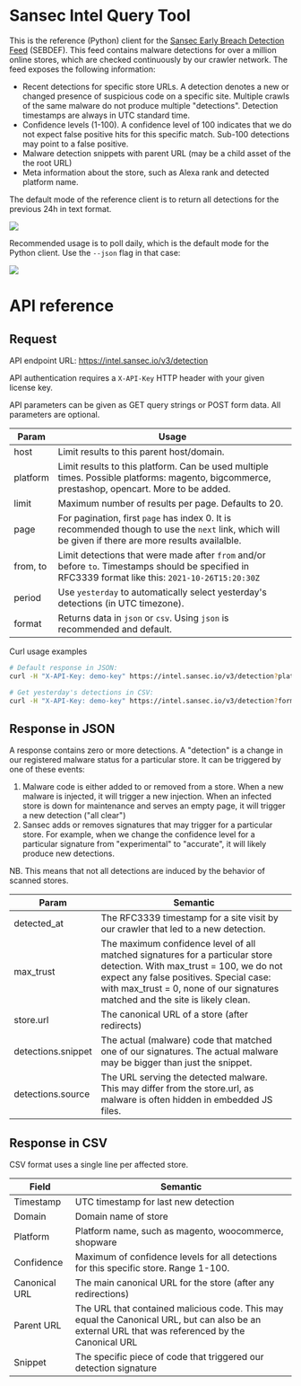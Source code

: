 # Sansec Intel Query Tool

This is the reference (Python) client for the [Sansec Early Breach Detection Feed](https://sansec.io/kb/other/magecart-feed) (SEBDEF). This feed contains malware detections for over a million online stores, which are checked continuously by our crawler network. The feed exposes the following information:

- Recent detections for specific store URLs. A detection denotes a new or changed presence of suspicious code on a specific site. Multiple crawls of the same malware do not produce multiple "detections". Detection timestamps are always in UTC standard time.
- Confidence levels (1-100). A confidence level of 100 indicates that we do not expect false positive hits for this specific match. Sub-100 detections may point to a false positive.
- Malware detection snippets with parent URL (may be a child asset of the the root URL)
- Meta information about the store, such as Alexa rank and detected platform name.

The default mode of the reference client is to return all detections for the previous 24h in text format.

![](https://buq.eu/screenshots/RGnypk3rxGlF44WYPglZHwyo.png)

Recommended usage is to poll daily, which is the default mode for the Python client. Use the `--json` flag in that case:

![](https://buq.eu/screenshots/2XbbSCumJGnyTcBZv15Awi9t.png)

# API reference

## Request

API endpoint URL: https://intel.sansec.io/v3/detection

API authentication requires a `X-API-Key` HTTP header with your given license key.

API parameters can be given as GET query strings or POST form data. All parameters are optional.

| Param    | Usage                                                                                                                                                |
| -------- | ---------------------------------------------------------------------------------------------------------------------------------------------------- |
| host     | Limit results to this parent host/domain.                                                                                                            |
| platform | Limit results to this platform. Can be used multiple times. Possible platforms: magento, bigcommerce, prestashop, opencart. More to be added.        |
| limit    | Maximum number of results per page. Defaults to 20.                                                                                                  |
| page     | For pagination, first `page` has index 0. It is recommended though to use the `next` link, which will be given if there are more results availalble. |
| from, to | Limit detections that were made after `from` and/or before `to`. Timestamps should be specified in RFC3339 format like this: `2021-10-26T15:20:30Z`  |
| period   | Use `yesterday` to automatically select yesterday's detections (in UTC timezone).                                                                    |
| format   | Returns data in `json` or `csv`. Using `json` is recommended and default.                                                                            |

Curl usage examples

```sh
# Default response in JSON:
curl -H "X-API-Key: demo-key" https://intel.sansec.io/v3/detection?platform=opencart

# Get yesterday's detections in CSV:
curl -H "X-API-Key: demo-key" https://intel.sansec.io/v3/detection?format=csv&period=yesterday
```

## Response in JSON

A response contains zero or more detections. A "detection" is a change in our registered malware status for a particular store. It can be triggered by one of these events:

1. Malware code is either added to or removed from a store. When a new malware is injected, it will trigger a new injection. When an infected store is down for maintenance and serves an empty page, it will trigger a new detection ("all clear")
2. Sansec adds or removes signatures that may trigger for a particular store. For example, when we change the confidence level for a particular signature from "experimental" to "accurate", it will likely produce new detections.

NB. This means that not all detections are induced by the behavior of scanned stores.

| Param              | Semantic                                                                                                                                                                                                                                            |
| ------------------ | --------------------------------------------------------------------------------------------------------------------------------------------------------------------------------------------------------------------------------------------------- |
| detected_at        | The RFC3339 timestamp for a site visit by our crawler that led to a new detection.                                                                                                                                                                  |
| max_trust          | The maximum confidence level of all matched signatures for a particular store detection. With max_trust = 100, we do not expect any false positives. Special case: with max_trust = 0, none of our signatures matched and the site is likely clean. |
| store.url          | The canonical URL of a store (after redirects)                                                                                                                                                                                                      |
| detections.snippet | The actual (malware) code that matched one of our signatures. The actual malware may be bigger than just the snippet.                                                                                                                               |
| detections.source  | The URL serving the detected malware. This may differ from the store.url, as malware is often hidden in embedded JS files.                                                                                                                          |

## Response in CSV

CSV format uses a single line per affected store.

| Field         | Semantic                                                                                                                                          |
| ------------- | ------------------------------------------------------------------------------------------------------------------------------------------------- |
| Timestamp     | UTC timestamp for last new detection                                                                                                              |
| Domain        | Domain name of store                                                                                                                              |
| Platform      | Platform name, such as magento, woocommerce, shopware                                                                                             |
| Confidence    | Maximum of confidence levels for all detections for this specific store. Range 1-100.                                                             |
| Canonical URL | The main canonical URL for the store (after any redirections)                                                                                     |
| Parent URL    | The URL that contained malicious code. This may equal the Canonical URL, but can also be an external URL that was referenced by the Canonical URL |
| Snippet       | The specific piece of code that triggered our detection signature                                                                                 |
